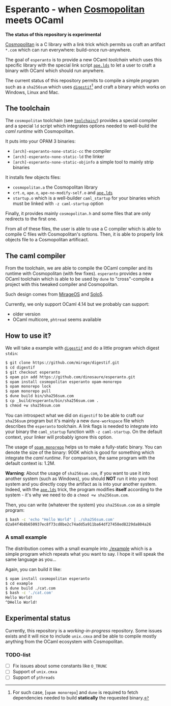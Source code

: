 # Esperanto - when [Cosmopolitan][cosmopolitan] meets OCaml

**The status of this repository is experimental**

[Cosmopolitan][cosmopolitan] is a C library with a link trick which permits us
craft an artifact `*.com` which can run everywhere: build-once run-anywhere.

The goal of `esperanto` is to provide a new OCaml _toolchain_ which uses this
specific library with the special link script [`ape.lds`][ape.lds] to let a
user to craft a binary with OCaml which should run anywhere.

The current status of this repository permits to compile a simple program such
as a `sha256sum` which uses [`digestif`][digestif][^1] and craft a binary which
works on Windows, Linux and Mac.

## The toolchain

The `cosmopolitan` toolchain (see [`toolchain/`](./toolchain)) provides a
special compiler and a special `ld` script which integrates options needed
to well-build the _caml runtime_ with Cosmopolitan.

It puts into your OPAM 3 binaries:
- `[arch]-esperanto-none-static-cc` the compiler
- `[arch]-esperanto-none-static-ld` the linker
- `[arch]-esperanto-none-static-objinfo` a simple tool to mainly strip binaries

It installs few objects files:
- `cosmopolitan.a` the Cosmopolitan library
- `crt.o`, `ape.o`, `ape-no-modify-self.o` and [`ape.lds`][ape.lds]
- `startup.o` which is a well-builder `caml_startup` for your binaries which
  must be linked with `-z caml-startup` option

Finally, it provides mainly `cosmopolitan.h` and some files that are only
redirects to the first one.

From all of these files, the user is able to use a C compiler which is able to
compile C files with Cosmopolitan's options. Then, it is able to properly link
objects file to a Cosmopolitan artificact.

## The caml compiler

From the toolchain, we are able to compile the OCaml compiler and its runtime
with Cosmopolitan (with few fixes). `esperanto` provides a new OCaml toolchain
which is able to be used by `dune` to "cross"-compile a project with this
tweaked compiler and Cosmopolitan.

Such design comes from [MirageOS][mirage] and [Solo5][solo5].

Currently, we only support OCaml 4.14 but we probably can support:
- older version
- OCaml multicore, `phtread` seems available

## How to use it?

We will take a example with [`digestif`][digestif] and do a little program
which digest `stdin`:
```sh
$ git clone https://github.com/mirage/digestif.git
$ cd digestif
$ git checkout esperanto
$ opam pin add https://github.com/dinosaure/esperanto.git
$ opam install cosmopolitan esperanto opam-monorepo
$ opam monorepo lock
$ opam monorepo pull
$ dune build bin/sha256sum.com
$ cp _build/esperanto/bin/sha256sum.com .
$ chmod +w sha256sum.com
```

You can introspect what we did on `digestif` to be able to craft our
`sha256sum` program but it's mainly a new `dune-workspace` file which describes
the `esperanto` toolchain. A link flags is needed to integrate into your binary
the `caml_startup` function with `-z caml-startup`. On the default context,
your linker will probably ignore this option.

The usage of [`opam monorepo`][opam-monorepo] helps us to make a fully-static
binary. You can denote the size of the binary: 900K which is good for something
which integrate the _caml runtime_. For comparison, the same program with the
default context is: 1.2M.

**Warning**: About the usage of `sha256sum.com`, if you want to use it into
another system (such as Windows), you should **NOT** run it into your host
system and you directly copy the artifact as is into your another system.
Indeed, with the [`ape.lds`][ape.lds] trick, the program modifies **itself**
according to the system - it's why we need to do a `chmod +w sha256sum.com`.

Then, you can write (whatever the system) you `sha256sum.com` as a simple
program:
```sh
$ bash -c 'echo "Hello World" | ./sha256sum.com'
d2a84f4b8b650937ec8f73cd8be2c74add5a911ba64df27458ed8229da804a26
```

### A small example

The distribution comes with a small example into [./example](./example) which
is a simple program which repeats what you want to say. I hope it will speak
the same language as you...

Again, you can build it like:
```sh
$ opam install cosmopolitan esperanto
$ cd example
$ dune build ./cat.com
$ bash -c './cat.com'
Hello World!
^DHello World!
```

## Experimental status

Currently, this repository is a _working-in-progress_ repository. Some issues
exists and it will nice to include `unix.cmxa` and be able to compile mostly
anything from the OCaml ecosystem with Cosmopolitan.

### TODO-list

- [ ] Fix issues about some constants like `O_TRUNC`
- [ ] Support of `unix.cmxa`
- [ ] Support of `pthreads`

[^1]: For such case, [`opam monorepo`] and `dune` is required to fetch
dependencies needed to build **statically** the requested binary.

[Cosmopolitan]: https://justine.lol/cosmopolitan/index.html
[ape.lds]: https://justine.lol/cosmopolitan/ape.lds
[digestif]: https://github.com/mirage/digestif
[mirage]: https://mirage.io/
[solo5]: https://github.com/Solo5/solo5
[opam-monorepo]: https://github.com/ocamllabs/opam-monorepo
